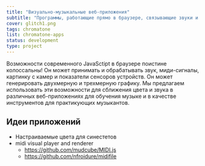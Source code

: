```yaml
---
title: "Визуально-музыкальные веб-приложения"
subtitle: "Программы, работающие прямо в браузере, связывающие звуки и цвета вместе"
cover: glitch1.png
tags: chromatone
list: chromatone-apps
status: development
type: project
---
```


Возможности современного JavaSctipt в браузере поистине колоссальны! Он может принимать и обрабатывать звук, миди-сигналы, картинку с камер и показатели сенсоров устройств. Он может генерировать двухмерную и трехмерную графику. Мы предлагаем использовать эти возможности для сближения цвета и звука в различных веб-приложениях для обучения музыке и в качестве инструментов для практикующих музыкантов.

## Идеи приложений

- Настраиваемые цвета для синестетов
- midi visual player and renderer
  - https://github.com/mudcube/MIDI.js
  - https://github.com/nfroidure/midifile
